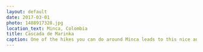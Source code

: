 ```yaml
---
layout: default
date: 2017-03-01
photo: 1488917328.jpg
location_text: Minca, Colombia
title: Cascada de Marinka
caption: One of the hikes you can do around Minca leads to this nice and refreshing waterfall. Just make sure you don't miss it, otherwise you'll just hike hours and hours more.
---
```

